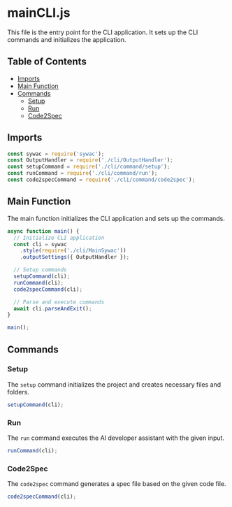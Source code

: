 # mainCLI.js

This file is the entry point for the CLI application. It sets up the CLI commands and initializes the application.

## Table of Contents

- [Imports](#imports)
- [Main Function](#main-function)
- [Commands](#commands)
  - [Setup](#setup)
  - [Run](#run)
  - [Code2Spec](#code2spec)

## Imports

```javascript
const sywac = require('sywac');
const OutputHandler = require('./cli/OutputHandler');
const setupCommand = require('./cli/command/setup');
const runCommand = require('./cli/command/run');
const code2specCommand = require('./cli/command/code2spec');
```

## Main Function

The main function initializes the CLI application and sets up the commands.

```javascript
async function main() {
  // Initialize CLI application
  const cli = sywac
    .style(require('./cli/MainSywac'))
    .outputSettings({ OutputHandler });

  // Setup commands
  setupCommand(cli);
  runCommand(cli);
  code2specCommand(cli);

  // Parse and execute commands
  await cli.parseAndExit();
}

main();
```

## Commands

### Setup

The `setup` command initializes the project and creates necessary files and folders.

```javascript
setupCommand(cli);
```

### Run

The `run` command executes the AI developer assistant with the given input.

```javascript
runCommand(cli);
```

### Code2Spec

The `code2spec` command generates a spec file based on the given code file.

```javascript
code2specCommand(cli);
```